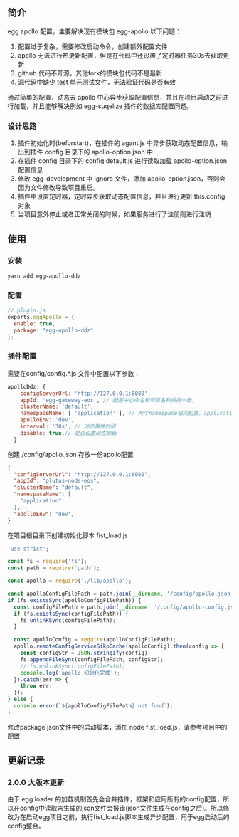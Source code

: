 ## 简介
egg apollo 配置，主要解决现有模块包 egg-apollo 以下问题：
1. 配置过于复杂，需要修改启动命令，创建额外配置文件
2. apollo 无法进行热更新配置，但是在代码中还设置了定时器任务30s去获取更新
3. github 代码不开源，其他fork的模块包代码不是最新
4. 源代码中缺少 test 单元测试文件，无法验证代码是否有效

通过简单的配置，动态去 apollo 中心异步获取配置信息，并且在项目启动之前进行加载，并且能够解决例如 egg-suqelize 插件的数据库配置问题。

### 设计思路
1. 插件初始化时(beforstart)，在插件的 agant.js 中异步获取动态配置信息，输出到插件 config 目录下的 apollo-option.json 中
2. 在插件 config 目录下的 config.default.js 进行读取加载 apollo-option.json 配置信息
3. 修改 egg-development 中 ignore  文件，添加 apollo-option.json，否则会因为文件修改导致项目重启。
4. 插件中设置定时器，定时异步获取动态配置信息，并且进行更新 this.config 对象
5. 当项目意外停止或者正常关闭的时候，如果服务进行了注册则进行注销


## 使用
### 安装
```
yarn add egg-apollo-ddz
```

### 配置
```js
// plugin.js
exports.eggApollo = {
  enable: true,
  package: "egg-apollo-ddz"
};
```

### 插件配置
需要在config/config.*.js 文件中配置以下参数：
```js
apolloDdz: {
    configServerUrl: 'http://127.0.0.1:8080',
    appId: 'egg-gateway-eos', // 配置中心命名和项目名称保持一致,
    clusterName: 'default',
    namespaceName: [ 'application' ], // 两个namespace相同配置，application配置会覆盖'python.mysql'
    apolloEnv: 'dev',
    interval: '30s', // 动态属性时间
    disable: true,// 是否设置动态刷新
  }
```

创建 /config/apollo.json 存放一份apollo配置
```json
{
  "configServerUrl": "http://127.0.0.1:8080",
  "appId": "plutus-node-eos",
  "clusterName": "default",
  "namespaceName": [
    "application"
  ],
  "apolloEnv": "dev",
}
```

在项目根目录下创建初始化脚本 fist_load.js
```js
'use strict';

const fs = require('fs');
const path = require('path');

const apollo = require('./lib/apollo');

const apolloConfigFilePath = path.join(__dirname, '/config/apollo.json');
if (fs.existsSync(apolloConfigFilePath)) {
  const configFilePath = path.join(__dirname, '/config/apollo-config.json');
  if (fs.existsSync(configFilePath)) {
    fs.unlinkSync(configFilePath);
  }

  const apolloConfig = require(apolloConfigFilePath);
  apollo.remoteConfigServiceSikpCache(apolloConfig).then(config => {
    const configStr = JSON.stringify(config);
    fs.appendFileSync(configFilePath, configStr);
    // fs.unlinkSync(configFilePath);
    console.log('apollo 初始化完成');
  }).catch(err => {
    throw err;
  });
} else {
  console.error(`${apolloConfigFilePath} not fund`);
}

```

修改package.json文件中的启动脚本，添加 node fist_load.js，请参考项目中的配置

## 更新记录
### 2.0.0 大版本更新
由于 egg loader 的加载机制首先会合并插件，框架和应用所有的config配置，所以在config中读取未生成的json文件会报错(json文件生成在config之后)。所以修改为在启动egg项目之前，执行fist_load.js脚本生成异步配置，用于egg启动后的config整合。
